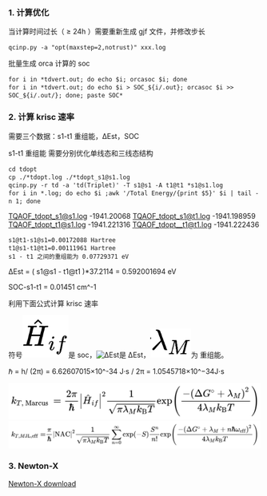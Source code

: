 ### 1. 计算优化

当计算时间过长（ ≥ 24h ）需要重新生成 gjf 文件，并修改步长
```
qcinp.py -a "opt(maxstep=2,notrust)" xxx.log
```
批量生成 orca 计算的 soc
```
for i in *tdvert.out; do echo $i; orcasoc $i; done
for i in *tdvert.out; do echo $i > SOC_${i/.out}; orcasoc $i >> SOC_${i/.out/}; done; paste SOC*
```

### 2. 计算 krisc 速率

需要三个数据：s1-t1 重组能，ΔEst，SOC

s1-t1 重组能 需要分别优化单线态和三线态结构
```
cd tdopt
cp ./*tdopt.log ./*tdopt_s1@s1.log
qcinp.py -r td -a 'td(Triplet)' -T s1@s1 -A t1@t1 *s1@s1.log
for i in *.log; do echo $i ;awk '/Total Energy/{print $5}' $i | tail -n 1; done
```
TQAOF_tdopt_s1@s1.log
-1941.20068
TQAOF_tdopt_s1@t1.log
-1941.198959
TQAOF_tdopt_t1@s1.log
-1941.221316
TQAOF_tdopt__t1@t1.log
-1941.222436
```
s1@t1-s1@s1=0.00172088 Hartree
t1@s1-t1@t1=0.00111961 Hartree
s1 - t1 之间的重组能为 0.07729371 eV
```
ΔEst = ( s1@s1 - t1@t1 )*37.2114 = 0.592001694 eV

SOC-s1-t1 = 0.01451 cm^-1

利用下面公式计算 krisc 速率

符号![SOC](img/SOC.jpg)是 soc，![ΔEst](img/%CE%94Est.png)是 ΔEst，![重组能](img/%E9%87%8D%E7%BB%84%E8%83%BD.png)为 重组能。

ℏ = h/ (2π) = 6.62607015×10^-34 J·s / 2π = 1.0545718×10^−34J⋅s

![输入图片说明](img/QianJianTec1717406739432.jpg)
![输入图片说明](img/QianJianTec1717406685030.jpg)

### 3. Newton-X 

[Newton-X download](https://amubox.univ-amu.fr/s/DC3FYQFFaas5K8Y)






